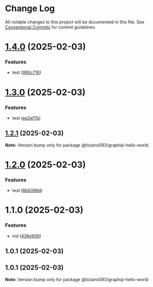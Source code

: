 # Change Log

All notable changes to this project will be documented in this file.
See [Conventional Commits](https://conventionalcommits.org) for commit guidelines.

# [1.4.0](https://github.com/tiziano093/graphql-nodeJS/compare/@tiziano093/graphql-hello-world@1.3.0...@tiziano093/graphql-hello-world@1.4.0) (2025-02-03)

### Features

- test ([990c716](https://github.com/tiziano093/graphql-nodeJS/commit/990c71672e3a2d6a62e7e4e1a528983aca666903))

# [1.3.0](https://github.com/tiziano093/graphql-nodeJS/compare/@tiziano093/graphql-hello-world@1.2.1...@tiziano093/graphql-hello-world@1.3.0) (2025-02-03)

### Features

- test ([ee2ef7b](https://github.com/tiziano093/graphql-nodeJS/commit/ee2ef7b1e3b2cd95bd76a93554a434bc1d29987b))

## [1.2.1](https://github.com/tiziano093/graphql-nodeJS/compare/@tiziano093/graphql-hello-world@1.2.0...@tiziano093/graphql-hello-world@1.2.1) (2025-02-03)

**Note:** Version bump only for package @tiziano093/graphql-hello-world

# [1.2.0](https://github.com/tiziano093/graphql-nodeJS/compare/@tiziano093/graphql-hello-world@1.1.0...@tiziano093/graphql-hello-world@1.2.0) (2025-02-03)

### Features

- test ([6b6398d](https://github.com/tiziano093/graphql-nodeJS/commit/6b6398dc26e9abc77b5f7888961beae25191ad3d))

# 1.1.0 (2025-02-03)

### Features

- ind ([436e906](https://github.com/tiziano093/graphql-nodeJS/commit/436e906aaff89fc97a09a9239ec379927922528c))

## 1.0.1 (2025-02-03)

## 1.0.1 (2025-02-03)

**Note:** Version bump only for package @tiziano093/graphql-hello-world
